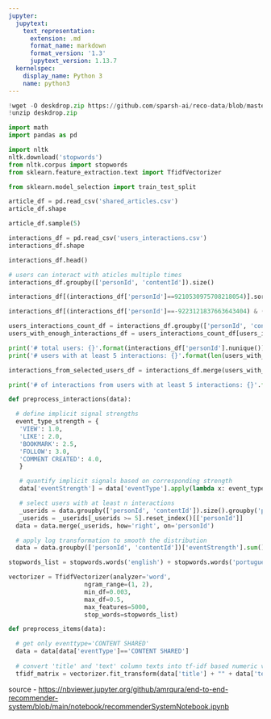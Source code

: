 ```yaml
---
jupyter:
  jupytext:
    text_representation:
      extension: .md
      format_name: markdown
      format_version: '1.3'
      jupytext_version: 1.13.7
  kernelspec:
    display_name: Python 3
    name: python3
---
```


```python colab={"base_uri": "https://localhost:8080/"} id="tF-n7DX1QVs4" executionInfo={"status": "ok", "timestamp": 1622310894832, "user_tz": -330, "elapsed": 1522, "user": {"displayName": "Sparsh Agarwal", "photoUrl": "", "userId": "13037694610922482904"}} outputId="447b2005-abf3-4648-8489-5413babbc54f"
!wget -O deskdrop.zip https://github.com/sparsh-ai/reco-data/blob/master/DeskDrop.zip?raw=true
!unzip deskdrop.zip
```

```python colab={"base_uri": "https://localhost:8080/"} id="ri8DAP-SQn4W" executionInfo={"status": "ok", "timestamp": 1622312694346, "user_tz": -330, "elapsed": 523, "user": {"displayName": "Sparsh Agarwal", "photoUrl": "", "userId": "13037694610922482904"}} outputId="cbe68800-35ac-4adc-87cb-8aa66c271d4d"
import math
import pandas as pd

import nltk
nltk.download('stopwords')
from nltk.corpus import stopwords
from sklearn.feature_extraction.text import TfidfVectorizer

from sklearn.model_selection import train_test_split
```

```python colab={"base_uri": "https://localhost:8080/"} id="71nZVfMgRBO1" executionInfo={"status": "ok", "timestamp": 1622310950621, "user_tz": -330, "elapsed": 451, "user": {"displayName": "Sparsh Agarwal", "photoUrl": "", "userId": "13037694610922482904"}} outputId="ce552b9f-8728-4d15-c014-4c52808dd6bc"
article_df = pd.read_csv('shared_articles.csv')
article_df.shape
```

```python colab={"base_uri": "https://localhost:8080/", "height": 632} id="5UJuYL5vRGzS" executionInfo={"status": "ok", "timestamp": 1622310960048, "user_tz": -330, "elapsed": 495, "user": {"displayName": "Sparsh Agarwal", "photoUrl": "", "userId": "13037694610922482904"}} outputId="61d27888-78ba-4d5a-d870-408c338676c1"
article_df.sample(5)
```

```python colab={"base_uri": "https://localhost:8080/"} id="cig7sygsRLR_" executionInfo={"status": "ok", "timestamp": 1622310985710, "user_tz": -330, "elapsed": 401, "user": {"displayName": "Sparsh Agarwal", "photoUrl": "", "userId": "13037694610922482904"}} outputId="4d2280d8-5b7c-4425-a1ba-a544b08803ae"
interactions_df = pd.read_csv('users_interactions.csv')
interactions_df.shape
```

```python colab={"base_uri": "https://localhost:8080/", "height": 204} id="2PcuDqomRRpw" executionInfo={"status": "ok", "timestamp": 1622310990050, "user_tz": -330, "elapsed": 409, "user": {"displayName": "Sparsh Agarwal", "photoUrl": "", "userId": "13037694610922482904"}} outputId="0657f07e-6d5f-4b10-c688-0fc153acd68a"
interactions_df.head()
```

```python colab={"base_uri": "https://localhost:8080/"} id="2ahfi38-SKlc" executionInfo={"status": "ok", "timestamp": 1622311371734, "user_tz": -330, "elapsed": 417, "user": {"displayName": "Sparsh Agarwal", "photoUrl": "", "userId": "13037694610922482904"}} outputId="acff7c35-4d8d-49bc-9c1b-88e7708afa94"
# users can interact with aticles multiple times
interactions_df.groupby(['personId', 'contentId']).size()
```

```python colab={"base_uri": "https://localhost:8080/", "height": 487} id="2vaXgIJzSKiz" executionInfo={"status": "ok", "timestamp": 1622311485637, "user_tz": -330, "elapsed": 680, "user": {"displayName": "Sparsh Agarwal", "photoUrl": "", "userId": "13037694610922482904"}} outputId="aca8b922-5b80-4220-a642-109fd169b850"
interactions_df[(interactions_df['personId']==9210530975708218054)].sort_values(by=['timestamp'])
```

```python colab={"base_uri": "https://localhost:8080/", "height": 297} id="xTiaBCX4SKgR" executionInfo={"status": "ok", "timestamp": 1622311696729, "user_tz": -330, "elapsed": 1598, "user": {"displayName": "Sparsh Agarwal", "photoUrl": "", "userId": "13037694610922482904"}} outputId="d6f46a12-1e25-441e-b033-ebccc5a1f2e8"
interactions_df[(interactions_df['personId']==-9223121837663643404) & (interactions_df['contentId']==-7423191370472335463)].sort_values(by=['timestamp'])
```

```python colab={"base_uri": "https://localhost:8080/"} id="LQadUlopSKdn" executionInfo={"status": "ok", "timestamp": 1622311834133, "user_tz": -330, "elapsed": 410, "user": {"displayName": "Sparsh Agarwal", "photoUrl": "", "userId": "13037694610922482904"}} outputId="bbca61b7-bed0-43b0-a905-7194b12c6005"
users_interactions_count_df = interactions_df.groupby(['personId', 'contentId']).size().groupby('personId').size()
users_with_enough_interactions_df = users_interactions_count_df[users_interactions_count_df >= 5].reset_index()[['personId']]

print('# total users: {}'.format(interactions_df['personId'].nunique()))
print('# users with at least 5 interactions: {}'.format(len(users_with_enough_interactions_df)))
```

```python colab={"base_uri": "https://localhost:8080/"} id="TAWWdPzeSKa1" executionInfo={"status": "ok", "timestamp": 1622311891292, "user_tz": -330, "elapsed": 439, "user": {"displayName": "Sparsh Agarwal", "photoUrl": "", "userId": "13037694610922482904"}} outputId="19d897f4-f5e7-4f9f-da14-3dc64e8f8626"
interactions_from_selected_users_df = interactions_df.merge(users_with_enough_interactions_df,how='right',left_on='personId',right_on='personId')

print('# of interactions from users with at least 5 interactions: {}'.format(len(interactions_from_selected_users_df)))
```

```python id="PyKJDhdPRxY6"
def preprocess_interactions(data):

  # define implicit signal strengths
  event_type_strength = {
   'VIEW': 1.0,
   'LIKE': 2.0, 
   'BOOKMARK': 2.5, 
   'FOLLOW': 3.0,
   'COMMENT CREATED': 4.0,
   }

   # quantify implicit signals based on corresponding strength
   data['eventStrength'] = data['eventType'].apply(lambda x: event_type_strength[x])

   # select users with at least n interactions
   _userids = data.groupby(['personId', 'contentId']).size().groupby('personId').size()
   _userids = _userids[_userids >= 5].reset_index()[['personId']]
  data = data.merge(_userids, how='right', on='personId')

  # apply log transformation to smooth the distribution
  data = data.groupby(['personId', 'contentId'])['eventStrength'].sum().apply(lambda x: math.log(1+x, 2)).reset_index()
```

```python id="O7V5UjZSXNHQ"
stopwords_list = stopwords.words('english') + stopwords.words('portuguese')

vectorizer = TfidfVectorizer(analyzer='word',
                     ngram_range=(1, 2),
                     min_df=0.003,
                     max_df=0.5,
                     max_features=5000,
                     stop_words=stopwords_list)
```

```python id="dvcaa5E3RSrS"
def preprocess_items(data):

  # get only eventtype='CONTENT SHARED'
  data = data[data['eventType']=='CONTENT SHARED']
  
  # convert 'title' and 'text' column texts into tf-idf based numeric vectors
  tfidf_matrix = vectorizer.fit_transform(data['title'] + "" + data['text'])
```

<!-- #region id="HRhndICFYiql" -->
source - https://nbviewer.jupyter.org/github/amrqura/end-to-end-recommender-system/blob/main/notebook/recommenderSystemNotebook.ipynb
<!-- #endregion -->

```python id="10sLW6hUYjdG"

```
